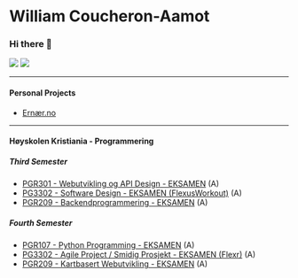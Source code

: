 # William Coucheron-Aamot

### Hi there 👋

[<img src="https://img.shields.io/badge/LinkedIn-0077B5?style=for-the-badge&logo=linkedin&logoColor=white" />](https://www.linkedin.com/in/william-coucheron-aamot/)
[<img src="https://img.shields.io/badge/Github-333?style=for-the-badge&logo=github&logoColor=white" />](https://github.com/williamcaamot)

---
#### Personal Projects
- [Ernær.no](https://www.ernær.no)

---

#### Høyskolen Kristiania - Programmering

##### Third Semester
- [PGR301 - Webutvikling og API Design - EKSAMEN](https://github.com/williamcaamot/HK_PG6301_webutvikling_api_design_eksamen) (A)
- [PG3302 - Software Design - EKSAMEN (FlexusWorkout)](https://github.com/williamcaamot/PG3302_Software_Design_Exam_FlexusWorkout) (A)
- [PGR209 - Backendprogrammering - EKSAMEN](https://github.com/williamcaamot/williamcaamot-PGR209_Backend_Programmering_exam) (A)

##### Fourth Semester
- [PGR107 - Python Programming - EKSAMEN](https://github.com/williamcaamot/PGR107_Python_Programming_Exam) (A)
- [PG3302 - Agile Project / Smidig Prosjekt - EKSAMEN (Flexr)](https://github.com/williamcaamot/arcturus) (A)
- [PGR209 - Kartbasert Webutvikling - EKSAMEN](https://github.com/williamcaamot/KWS2100_Kartbasert_Webutvikling_Exam) (A)


